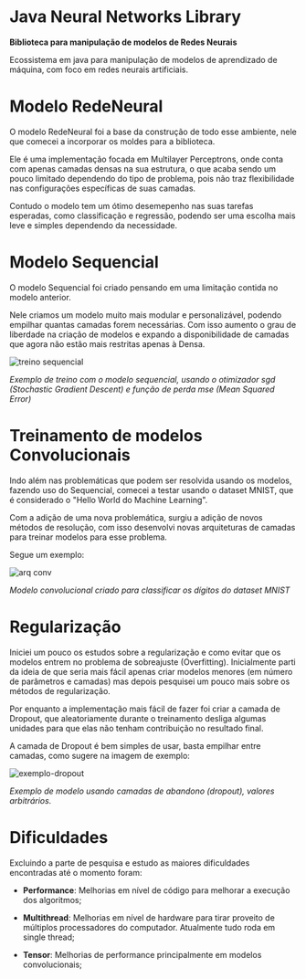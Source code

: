 # **Java Neural Networks Library**

**Biblioteca para manipulação de modelos de Redes Neurais**

Ecossistema em java para manipulação de modelos de aprendizado de máquina, com foco em redes neurais artificiais.

# **Modelo RedeNeural**

O modelo RedeNeural foi a base da construção de todo esse ambiente, nele que comecei a incorporar os moldes para a biblioteca.

Ele é uma implementação focada em Multilayer Perceptrons, onde conta com apenas camadas densas na sua estrutura, o que acaba sendo um pouco limitado dependendo do tipo de problema, pois não traz flexibilidade nas configurações específicas de suas camadas.

Contudo o modelo tem um ótimo desemepenho nas suas tarefas esperadas, como classificação e regressão, podendo ser uma escolha mais leve e simples dependendo da necessidade.

# **Modelo Sequencial**

O modelo Sequencial foi criado pensando em uma limitação contida no modelo anterior.

Nele criamos um modelo muito mais modular e personalizável, podendo empilhar quantas camadas forem necessárias. Com isso aumento o grau de liberdade na criação de modelos e expando a disponibilidade de camadas que agora não estão mais restritas apenas à Densa.

![treino sequencial](https://github.com/thag0/Biblioteca-de-Redes-Neurais/assets/91092364/368c7994-ccc9-4baa-8417-5d67c7e5320c)

*Exemplo de treino com o modelo sequencial, usando o otimizador sgd (Stochastic Gradient Descent) e função de perda mse (Mean Squared Error)*

# **Treinamento de modelos Convolucionais**

Indo além nas problemáticas que podem ser resolvida usando os modelos, fazendo uso do Sequencial, comecei a testar usando o dataset MNIST, que é considerado o "Hello World do Machine Learning".

Com a adição de uma nova problemática, surgiu a adição de novos métodos de resolução, com isso desenvolvi novas arquiteturas de camadas para treinar modelos para esse problema. 

Segue um exemplo:

![arq conv](https://github.com/thag0/Biblioteca-de-Redes-Neurais/assets/91092364/260f7848-e564-477b-b296-9c657addff7a)

*Modelo convolucional criado para classificar os dígitos do dataset MNIST*

# **Regularização**

Iniciei um pouco os estudos sobre a regularização e como evitar que os modelos entrem no problema de sobreajuste (Overfitting). Inicialmente parti da ideia de que seria mais fácil apenas criar modelos menores (em número de parâmetros e camadas) mas depois pesquisei um pouco mais sobre os métodos de regularização.

Por enquanto a implementação mais fácil de fazer foi criar a camada de Dropout, que aleatoriamente durante o treinamento desliga algumas unidades para que elas não tenham contribuição no resultado final.

A camada de Dropout é bem simples de usar, basta empilhar entre camadas, como sugere na imagem de exemplo:

![exemplo-dropout](https://github.com/thag0/Biblioteca-de-Redes-Neurais/assets/91092364/c18f5981-1fe5-49ef-b126-85eebc756e70)

*Exemplo de modelo usando camadas de abandono (dropout), valores arbitrários.*

# **Dificuldades**

Excluindo a parte de pesquisa e estudo as maiores dificuldades encontradas até o momento foram:

- **Performance**: Melhorias em nível de código para melhorar a execução dos algoritmos;

- **Multithread**: Melhorias em nível de hardware para tirar proveito de múltiplos processadores do computador. Atualmente tudo roda em single thread;

- **Tensor**: Melhorias de performance principalmente em modelos convolucionais;